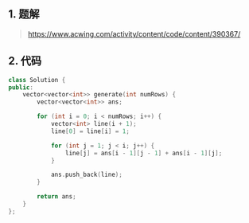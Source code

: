 ## 1. 题解
> https://www.acwing.com/activity/content/code/content/390367/

## 2. 代码
```c++
class Solution {
public:
    vector<vector<int>> generate(int numRows) {
        vector<vector<int>> ans;

        for (int i = 0; i < numRows; i++) {
            vector<int> line(i + 1);
            line[0] = line[i] = 1;

            for (int j = 1; j < i; j++) {
                line[j] = ans[i - 1][j - 1] + ans[i - 1][j];
            }

            ans.push_back(line);
        }

        return ans;
    }
};
```